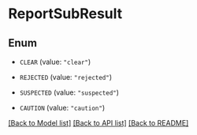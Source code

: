 # ReportSubResult

## Enum


* `CLEAR` (value: `"clear"`)

* `REJECTED` (value: `"rejected"`)

* `SUSPECTED` (value: `"suspected"`)

* `CAUTION` (value: `"caution"`)


[[Back to Model list]](../README.md#documentation-for-models) [[Back to API list]](../README.md#documentation-for-api-endpoints) [[Back to README]](../README.md)


